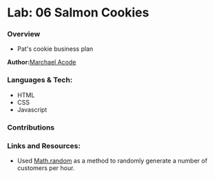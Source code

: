 # Lab: 06 Salmon Cookies

### Overview
- Pat's cookie business plan

**Author:**[Marchael Acode](https://github.com/kuya32)

### Languages & Tech:
- HTML
- CSS
- Javascript

### Contributions 


### Links and Resources:
- Used [Math.random](https://developer.mozilla.org/en-US/docs/Web/JavaScript/Reference/Global_Objects/Math/random) as a method to randomly generate a number of customers per hour. 
